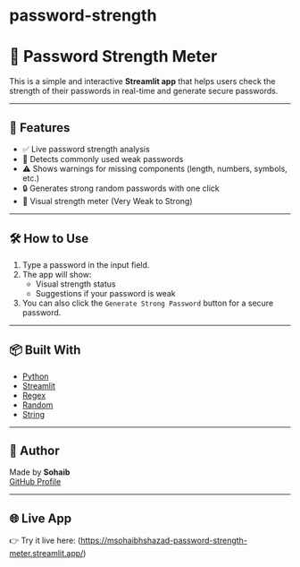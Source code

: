 # password-strength
# 🔐 Password Strength Meter

This is a simple and interactive **Streamlit app** that helps users check the strength of their passwords in real-time and generate secure passwords.

---

## 🚀 Features

- ✅ Live password strength analysis  
- 🚫 Detects commonly used weak passwords  
- ⚠️ Shows warnings for missing components (length, numbers, symbols, etc.)  
- 🔒 Generates strong random passwords with one click  
- 🎯 Visual strength meter (Very Weak to Strong)

---

## 🛠 How to Use

1. Type a password in the input field.
2. The app will show:
   - Visual strength status
   - Suggestions if your password is weak
3. You can also click the `Generate Strong Password` button for a secure password.

---

## 📦 Built With

- [Python](https://www.python.org/)
- [Streamlit](https://streamlit.io/)
- [Regex](https://docs.python.org/3/library/re.html)
- [Random](https://docs.python.org/3/library/random.html)
- [String](https://docs.python.org/3/library/string.html)

---

## 🧠 Author

Made by **Sohaib**  
[GitHub Profile](https://github.com/MSohaibShahzad) 

---

## 🌐 Live App

👉 Try it live here: (https://msohaibhshazad-password-strength-meter.streamlit.app/)

